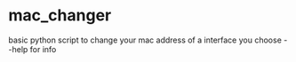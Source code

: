 # mac_changer
basic python script to change your mac address of a interface you choose
--help for info
